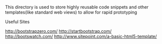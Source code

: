 This directory is used to store highly reusable code snippets and other templates(like standard web views) to allow for rapid prototyping


Useful Sites

http://bootstrapzero.com/
http://startbootstrap.com/
http://bootswatch.com/
http://www.sitepoint.com/a-basic-html5-template/
